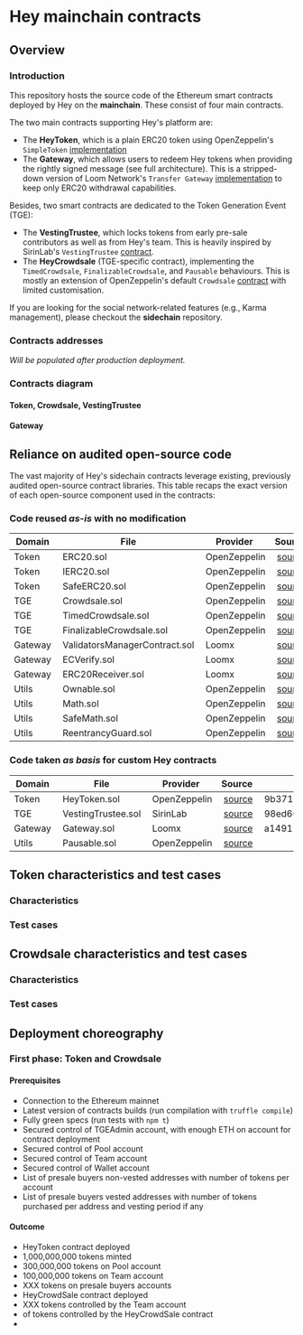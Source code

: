 # Hey mainchain contracts

## Overview

### Introduction
This repository hosts the source code of the Ethereum smart contracts deployed by Hey on the **mainchain**. These consist of four main contracts.

The two main contracts supporting Hey's platform are:
- The **HeyToken**, which is a plain ERC20 token using OpenZeppelin's `SimpleToken` [implementation](https://github.com/OpenZeppelin/openzeppelin-solidity/blob/67dac7ae9960fd1790671a315cde56c901db5271/contracts/examples/SimpleToken.sol)
- The **Gateway**, which allows users to redeem Hey tokens when providing the rightly signed message (see full architecture). This is a stripped-down version of Loom Network's `Transfer Gateway` [implementation](https://github.com/loomnetwork/transfer-gateway-example/blob/master/truffle-ethereum/contracts/Gateway.sol) to keep only ERC20 withdrawal capabilities.

Besides, two smart contracts are dedicated to the Token Generation Event (TGE):
- The **VestingTrustee**, which locks tokens from early pre-sale contributors as well as from Hey's team. This is heavily inspired by SirinLab's `VestingTrustee` [contract](https://github.com/sirin-labs/crowdsale-smart-contract/blob/master/contracts/SirinVestingTrustee.sol).
- The **HeyCrowdsale** (TGE-specific contract), implementing the `TimedCrowdsale`, `FinalizableCrowdsale`, and `Pausable` behaviours. This is mostly an extension of OpenZeppelin's default `Crowdsale` [contract](https://github.com/OpenZeppelin/openzeppelin-solidity/blob/master/contracts/crowdsale/Crowdsale.sol) with limited customisation.

If you are looking for the social network-related features (e.g., Karma management), please checkout the **sidechain** repository.

### Contracts addresses
*Will be populated after production deployment.*

### Contracts diagram

#### Token, Crowdsale, VestingTrustee

#### Gateway

## Reliance on audited open-source code
The vast majority of Hey's sidechain contracts leverage existing, previously audited open-source contract libraries. This table recaps the exact version of each open-source component used in the contracts:

### Code reused *as-is* with no modification

| Domain | File        | Provider           | Source  | Commit hash |
| ------------- | ------------- | ------------- |------------- |------------- |
| Token | ERC20.sol | OpenZeppelin | [source](https://github.com/OpenZeppelin/openzeppelin-solidity/blob/master/contracts/token/ERC20/ERC20.sol) | fd4de776519e2bd64dc6ac0efb87e0f603c6608f |
| Token | IERC20.sol | OpenZeppelin | [source](https://github.com/OpenZeppelin/openzeppelin-solidity/blob/master/contracts/token/ERC20/IERC20.sol) | 9b3710465583284b8c4c5d2245749246bb2e0094 |
| Token | SafeERC20.sol | OpenZeppelin | [source](https://github.com/OpenZeppelin/openzeppelin-solidity/blob/master/contracts/token/ERC20/SafeERC20.sol) | bbe804a14bf901bc5f1742ec58665d4b5fd1a2c4 |
| TGE | Crowdsale.sol | OpenZeppelin | [source](https://github.com/OpenZeppelin/openzeppelin-solidity/blob/master/contracts/crowdsale/Crowdsale.sol) | 6d415c508be94ef8391ed6525df365452466da76 |
| TGE | TimedCrowdsale.sol | OpenZeppelin | [source](https://github.com/OpenZeppelin/openzeppelin-solidity/blob/master/contracts/crowdsale/validation/TimedCrowdsale.sol) | 1c5f16ae2659c3c158baebff077cc414fd9c5991 |
| TGE | FinalizableCrowdsale.sol | OpenZeppelin | [source](https://github.com/OpenZeppelin/openzeppelin-solidity/blob/master/contracts/crowdsale/distribution/FinalizableCrowdsale.sol) | 5bb865218f02a01d0521c9d9a947cdf4bd32e74c |
| Gateway | ValidatorsManagerContract.sol | Loomx | [source](https://github.com/loomnetwork/transfer-gateway-example/blob/master/truffle-ethereum/contracts/ValidatorManagerContract.sol) | 24ef3c019441c293f2677b273b8eaa37cabc3c91 |
| Gateway | ECVerify.sol | Loomx | [source](https://github.com/loomnetwork/transfer-gateway-example/blob/master/truffle-ethereum/contracts/ECVerify.sol) | 24ef3c019441c293f2677b273b8eaa37cabc3c91 |
| Gateway | ERC20Receiver.sol | Loomx | [source](https://github.com/loomnetwork/transfer-gateway-example/blob/master/truffle-ethereum/contracts/ERC20Receiver.sol) | 24ef3c019441c293f2677b273b8eaa37cabc3c91 |
| Utils | Ownable.sol | OpenZeppelin | [source](https://github.com/OpenZeppelin/openzeppelin-solidity/blob/master/contracts/ownership/Ownable.sol) | 96d6103e0b70c5a09005bc77cf5bb9310fb90ac3 |
| Utils | Math.sol | OpenZeppelin | [source](https://github.com/OpenZeppelin/openzeppelin-solidity/blob/master/contracts/math/Math.sol) | a3e312d133f9df1942b96b39cd007c883cd0331f |
| Utils | SafeMath.sol | OpenZeppelin | [source](https://github.com/OpenZeppelin/openzeppelin-solidity/blob/master/contracts/math/SafeMath.sol) | 9b3710465583284b8c4c5d2245749246bb2e0094 |
| Utils | ReentrancyGuard.sol | OpenZeppelin | [source](https://github.com/OpenZeppelin/openzeppelin-solidity/blob/master/contracts/utils/ReentrancyGuard.sol) | 6d415c508be94ef8391ed6525df365452466da76 |

### Code taken *as basis* for custom Hey contracts

| Domain | File        | Provider           | Source  | Commit hash |
| ------------- | ------------- | ------------- |------------- |------------- |
| Token | HeyToken.sol | OpenZeppelin | [source](https://github.com/OpenZeppelin/openzeppelin-solidity/blob/master/contracts/examples/SimpleToken.sol) | 9b3710465583284b8c4c5d2245749246bb2e0094 |
| TGE | VestingTrustee.sol | SirinLab | [source](https://github.com/sirin-labs/crowdsale-smart-contract/blob/master/contracts/SirinVestingTrustee.sol) | 98ed666c19b77f044e05d8bcec47d62b3e21f88f |
| Gateway | Gateway.sol | Loomx | [source](https://github.com/loomnetwork/transfer-gateway-example/blob/master/truffle-ethereum/contracts/Gateway.sol) | a14917efcb17081878f90ce33d29b280fe6f00da |
| Utils | Pausable.sol | OpenZeppelin | [source]() |  |

## Token characteristics and test cases

### Characteristics

### Test cases

## Crowdsale characteristics and test cases

### Characteristics

### Test cases

## Deployment choreography

### First phase: Token and Crowdsale

#### Prerequisites
- Connection to the Ethereum mainnet
- Latest version of contracts builds (run compilation with `truffle compile`)
- Fully green specs (run tests with `npm t`)
- Secured control of TGEAdmin account, with enough ETH on account for contract deployment
- Secured control of Pool account
- Secured control of Team account
- Secured control of Wallet account
- List of presale buyers non-vested addresses with number of tokens per account
- List of presale buyers vested addresses with number of tokens purchased per address and vesting period if any

#### Outcome
- HeyToken contract deployed
- 1,000,000,000 tokens minted
- 300,000,000 tokens on Pool account
- 100,000,000 tokens on Team account
- XXX tokens on presale buyers accounts
- HeyCrowdSale contract deployed
- XXX tokens controlled by the Team account
-  of tokens controlled by the HeyCrowdSale contract
-
